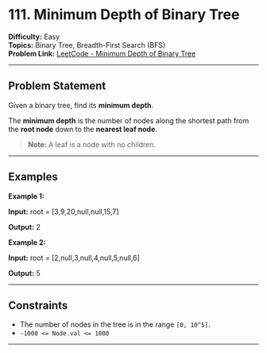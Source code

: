 # 111. Minimum Depth of Binary Tree

**Difficulty:** Easy  
**Topics:** Binary Tree, Breadth-First Search (BFS)  
**Problem Link:** [LeetCode - Minimum Depth of Binary Tree](https://leetcode.com/problems/minimum-depth-of-binary-tree/)

---

## Problem Statement

Given a binary tree, find its **minimum depth**.

The **minimum depth** is the number of nodes along the shortest path from the **root node** down to the **nearest leaf node**.

> **Note:** A leaf is a node with no children.

---

## Examples

**Example 1:**

**Input:**
root = [3,9,20,null,null,15,7]

**Output:**
2

**Example 2:**

**Input:**
root = [2,null,3,null,4,null,5,null,6]

**Output:**
5


---

## Constraints

- The number of nodes in the tree is in the range `[0, 10^5]`.
- `-1000 <= Node.val <= 1000`

---